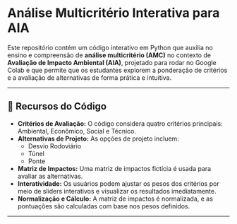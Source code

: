 # Análise Multicritério Interativa para AIA

Este repositório contém um código interativo em Python que auxilia no ensino e compreensão de **análise multicritério (AMC)** no contexto de **Avaliação de Impacto Ambiental (AIA)**, projetado para rodar no Google Colab e que permite que os estudantes explorem a ponderação de critérios e a avaliação de alternativas de forma prática e intuitiva.

---

## 📌 **Recursos do Código**

- **Critérios de Avaliação:** O código considera quatro critérios principais: Ambiental, Econômico, Social e Técnico.
- **Alternativas de Projeto:** As opções de projeto incluem:
  - Desvio Rodoviário
  - Túnel
  - Ponte
- **Matriz de Impactos:** Uma matriz de impactos fictícia é usada para avaliar as alternativas.
- **Interatividade:** Os usuários podem ajustar os pesos dos critérios por meio de sliders interativos e visualizar os resultados imediatamente.
- **Normalização e Cálculo:** A matriz de impactos é normalizada, e as pontuações são calculadas com base nos pesos definidos.

---
